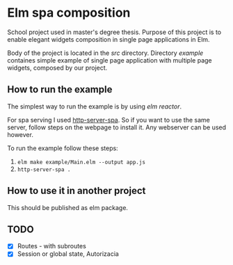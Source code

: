 # Elm spa composition

School project used in master's degree thesis. Purpose of this project is to enable elegant widgets composition in single page applications in Elm.

Body of the project is located in the _src_ directory. Directory _example_ containes simple example of single page application with multiple page widgets, composed by our project.

## How to run the example

The simplest way to run the example is by using _elm reactor_.

For spa serving I used [http-server-spa](https://www.npmjs.com/package/http-server-spa). So if you want to use the same server, follow steps on the webpage to install it. Any webserver can be used however.

To run the example follow these steps:

1. `elm make example/Main.elm --output app.js`
2. `http-server-spa .`

## How to use it in another project

This should be published as elm package.

## TODO

- [x] Routes - with subroutes
- [x] Session or global state, Autorizacia
